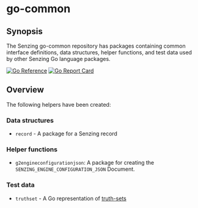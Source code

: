 # go-common

## Synopsis

The Senzing go-common repository has packages containing
common interface definitions, data structures, helper functions, and test data
used by other Senzing Go language packages.

[![Go Reference](https://pkg.go.dev/badge/github.com/senzing/go-common.svg)](https://pkg.go.dev/github.com/senzing/go-common)
[![Go Report Card](https://goreportcard.com/badge/github.com/senzing/go-common)](https://goreportcard.com/report/github.com/senzing/go-common)

## Overview

The following helpers have been created:

### Data structures

- `record` - A package for a Senzing record

### Helper functions

- `g2engineconfigurationjson`:  A package for creating the `SENZING_ENGINE_CONFIGURATION_JSON` Document.

### Test data

- `truthset` - A Go representation of [truth-sets](https://github.com/Senzing/truth-sets)

